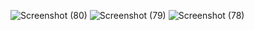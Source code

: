 ![Screenshot (80)](https://github.com/jasonnawa/quizz-webapp-react/assets/136719942/7f1f8af4-1d0d-42fc-a82f-fbe0d6367ff5)
![Screenshot (79)](https://github.com/jasonnawa/quizz-webapp-react/assets/136719942/78798686-f01d-46bf-8b81-199a47b2cb2e)
![Screenshot (78)](https://github.com/jasonnawa/quizz-webapp-react/assets/136719942/148d6aaf-fc83-45e9-b0a8-4d642af3d83e)
